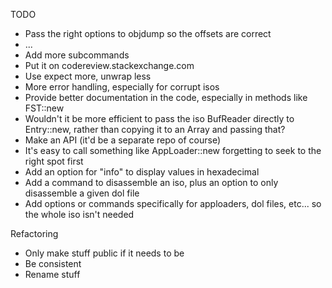 TODO
* Pass the right options to objdump so the offsets are correct
* ...
* Add more subcommands
* Put it on codereview.stackexchange.com
* Use expect more, unwrap less
* More error handling, especially for corrupt isos
* Provide better documentation in the code, especially in methods like FST::new
* Wouldn't it be more efficient to pass the iso BufReader directly to Entry::new, rather than copying it to an Array and passing that?
* Make an API (it'd be a separate repo of course)
* It's easy to call something like AppLoader::new forgetting to seek to the right spot first
* Add an option for "info" to display values in hexadecimal
* Add a command to disassemble an iso, plus an option to only disassemble a given dol file
* Add options or commands specifically for apploaders, dol files, etc... so the whole iso isn't needed

Refactoring
* Only make stuff public if it needs to be
* Be consistent
* Rename stuff

